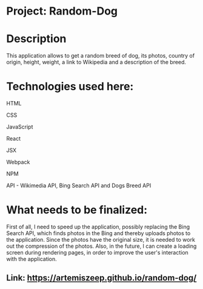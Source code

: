 # Project: Random-Dog
# Description
This application allows to get a random breed of dog, its photos, country of origin, height, weight, a link to Wikipedia and a description of the breed.

# Technologies used here:
HTML

CSS

JavaScript

React

JSX

Webpack

NPM

API - Wikimedia API, Bing Search API and Dogs Breed API

# What needs to be finalized:
First of all, I need to speed up the application, possibly replacing the Bing Search API, which finds photos in the Bing  and thereby uploads photos to the application. Since the photos have the original size, it is needed to work out the compression of the photos. Also, in the future, I can create a loading screen during rendering pages, in order to improve the user's interaction with the application.

## Link: https://artemiszeep.github.io/random-dog/
